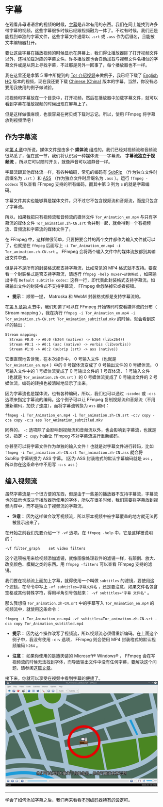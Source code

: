 # 字幕

在观看非母语语言的视频的时候，[字幕](https://zh.wikipedia.org/wiki/%E5%AD%97%E5%B9%95)是非常有用的东西。我们在网上能找到许多带字幕的视频，这些字幕很多时候已经跟视频融为一体了。不过有时候，我们还是能找到单独的字幕文件，这些字幕文件通常以 `.srt` 或 `.ass` 作为后缀名，且能被文本编辑器打开。

要让这些字幕在播放视频的时候显示在屏幕上，我们得让播放器除了打开视频文件以外，还得加载对应的字幕文件。许多播放器也会自动加载与视频文件名相似的字幕文件或是从网上寻找字幕，不过那是另外一回事了，每个播放器也不一样。

我在这里还是拿第 5 章中所提到的 [Tor 介绍视频](https://blog.torproject.org/blog/releasing-tor-animation)来做例子，我已经下载了 [English HQ](https://media.torproject.org/video/2015-03-animation/HQ/Tor_Animation_en.mp4) 版本的视频，现在我还要下载 [Chinese (China)](https://media.torproject.org/video/2015-03-animation/subs/Tor_animation.zh-CN.srt) 版本的字幕。当然，你没有必要用我使用的例子做试验。

把视频和字幕放在一个目录中，打开视频，然后在播放器中加载字幕文件，就可以看到字幕在播放视频的时候出现在屏幕上了。

但是这样做很麻烦，也很容易在拷贝或下载时忘记。所以，使用 FFmpeg 将字幕放到视频里吧！

<a name="as-subtitle-stream"></a>
## 作为字幕流

如[第 4 章](04-media-file-structure.md)中所说，媒体文件是由多个 **媒体流** 组成的，我们已经对视频流和音频流很熟悉了，但在这一节，我们将认识另一种媒体流——字幕流。 **字幕流独立于视频流** ，所以它可以随时开关，就像声音可以被静音一样。

字幕流跟其他媒体流一样，有各种编码，常见的编码有 [SubRip](https://en.wikipedia.org/wiki/SubRip) （作为独立文件时后缀名为 `.srt` ）和 [ASS](https://zh.wikipedia.org/wiki/SubStation_Alpha#Advanced_SubStation_Alpha.EF.BC.88ASS.E5.AD.97.E5.B9.95.EF.BC.89) （作为独立文件时后缀名为 `.ass` ）。运行 `ffmpeg -codecs` 可以查看 FFmpeg 支持的所有编码，而其中第 3 列为 `S` 的就是字幕编码。

字幕文件其实也能够算是媒体文件，只不过它不包含视频流和音频流，而是只包含了字幕流。

所以，如果我把只有视频流和音频流的媒体文件 `Tor_Animation_en.mp4` 与只有字幕流的媒体文件 `Tor_animation.zh-CN.srt` 合并到一起，就会得到一个有视频流、音频流和字幕流的媒体文件了。

在 FFmpeg 中，这样做很简单，只要把要合并的两个文件都作为输入文件就可以了，也就是在 `ffmpeg` 后面写上 `-i Tor_Animation_en.mp4 -i Tor_animation.zh-CN.srt` 。 FFmpeg 会将两个输入文件中的媒体流放都到其输出文件中去。

但是并不是所有的封装格式都支持字幕流，比如常见的 MP4 格式就不支持。要查看一个封装格式是否支持字幕流，请运行 `ffmpeg -help muxer=封装格式` ，如果输出中有 `Default subtitle codec:` 这样一行，即代表此封装格式支持字幕流。如果输出文件的封装格式不支持字幕流， FFmpeg 会忽略掉它或者报错。

-	 **提示：** 顺带一提， Matroska 和 WebM 封装格式都是支持字幕流的。

在[第 5 章第 4 节](05-start-converting.md#learn-to-look-output)中，我们知道了可以在 FFmpeg 开始转码时查看媒体流的分布（ Stream mapping ），我在执行 `ffmpeg -i Tor_Animation_en.mp4 -i Tor_animation.zh-CN.srt Tor_Animation_subtitled.mkv` 的时候，就会看到这样的输出：

	Stream mapping:
	  Stream #0:0 -> #0:0 (h264 (native) -> h264 (libx264))
	  Stream #0:1 -> #0:1 (aac (native) -> vorbis (libvorbis))
	  Stream #1:0 -> #0:2 (subrip (srt) -> ass (native))

它很直观地告诉我，在本次操作中， 0 号输入文件（也就是 `Tor_Animation_en.mp4` ）中的 0 号媒体流变成了 0 号输出文件的 0 号媒体流， 0 号输入文件中的 1 号媒体流变成了 0 号输出文件的 1 号媒体流， 1 号输入文件（也就是 `Tor_animation.zh-CN.srt` ）的 0 号媒体流变成了 0 号输出文件的 2 号媒体流。编码的转换也被清晰地显示了出来。

因为字幕流也是媒体流，也有各种编码，所以，我们也可以通过 `-scodec` 或 `-c:s` 选项来指定字幕流的编码。这个例子可以让 FFmpeg 复制视频流和音频流（不用重新编码，加快了速度），而将字幕流转换为 `ass` 编码：

	ffmpeg -i Tor_Animation_en.mp4 -i Tor_animation.zh-CN.srt -c:v copy -c:a copy -c:s ass Tor_Animation_subtitled.mkv

同样的， `-c` 选项除了会影响到视频流和音频流以外，也会影响到字幕流，也就是说，指定 `-c copy` 也会让 FFmpeg 不对字幕流进行重新编码。

你甚至可以将字幕文件作为单独的输入文件！也就是对字幕文件进行转码，比如 `ffmpeg -i Tor_animation.zh-CN.srt Tor_animation.zh-CN.ass` 就会将 SubRip 字幕转换为 ASS 字幕。（因为 ASS 封装格式的默认字幕编码就是 `ass` ，所以你在这条命令中不用写 `-c:s ass` ）

<a name="encode-to-video"></a>
## 编入视频流

虽然字幕流是一个很方便的东西，但是由于一些差的播放器不支持字幕流，字幕流也的显示也取决于播放器所使用的字体，所以在很多时候，我们需要将字幕放到视频内容中，而不是独立于视频流的字幕流。

-	 **注意：** 因为这样做会改写视频流，所以原本视频中被字幕覆盖的地方就无法再被显示出来了。

在开始之前我们先要介绍一下 `-vf` 选项，在 `ffmpeg -help` 中，它是这样被说明的：

	-vf filter_graph    set video filters

这个选项被用来给视频添加滤镜，就像图像处理软件的滤镜一样，有颠倒、放大、改变颜色、模糊之类的东西。用 `ffmpeg -filters` 可以查看 FFmpeg 支持的滤镜。

我们要在视频流上面加上字幕，就得使用一个叫做 `subtitles` 的滤镜，要使用这个滤镜，在命令中写上 `-vf subtitles=字幕文件名` ，还是要注意，如果文件名包含空格或其他特殊字符，得用半角引号包起来： `-vf subtitles="字幕 文件名"` 。

那么我想将 `Tor_animation.zh-CN.srt` 中的字幕写入 `Tor_Animation_en.mp4` 的视频流中，就使用这条命令：

	ffmpeg -i Tor_Animation_en.mp4 -vf subtitles=Tor_animation.zh-CN.srt -c:a copy Tor_Animation_subtitled.mp4

-	 **提示：** 因为这个操作改写了视频流，所以视频流必须得重新编码。在上面这个例子中，我没有使用 `-c:v` 选项， FFmpeg 则会使用 MP4 封装格式的默认视频编码 `h264` 。

-	 **注意：** 如果你使用的是~~遭天谴~~的 Microsoft&reg; Windows&reg; ， FFmpeg 会在写视频流的时候无法找到字体，而导致输出文件中没有任何字幕，要解决这个问题，请参阅[这篇文章](etc/fontconfig-windows/README.md)。

接下来，你就可以享受在视频中看到字幕的便捷了。  
![SMPlayer 正在播放带字幕的视频](image/video-with-subtitles.png)

--------------------

学会了如何添加字幕之后，我们再来看看[不同编码器特有的设定](08-differente-encoders-special-options.md)吧。
